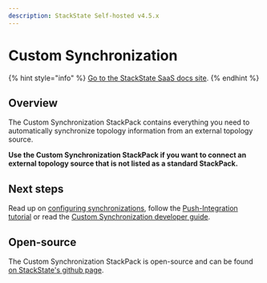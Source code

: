 ```yaml
---
description: StackState Self-hosted v4.5.x
---
```


# Custom Synchronization

{% hint style="info" %}
[Go to the StackState SaaS docs site](https://docs.stackstate.com/v/stackstate-saas/).
{% endhint %}

## Overview

The Custom Synchronization StackPack contains everything you need to automatically synchronize topology information from an external topology source.

**Use the Custom Synchronization StackPack if you want to connect an external topology source that is not listed as a standard StackPack.**

## Next steps

Read up on [configuring synchronizations](../../configure/topology/sync.md), follow the [Push-Integration tutorial](../../develop/tutorials/push_integration_tutorial.md) or read the [Custom Synchronization developer guide](../../develop/developer-guides/custom_synchronization_stackpack/).

## Open-source

The Custom Synchronization StackPack is open-source and can be found [on StackState's github page](https://github.com/StackVista/stackpack-autosync).

